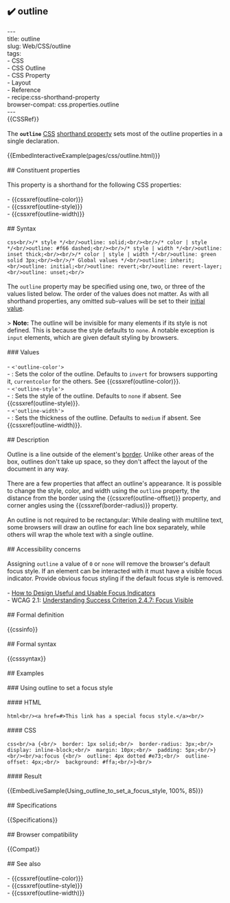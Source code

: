 ## ✔️ outline 
 ---<br/>title: outline<br/>slug: Web/CSS/outline<br/>tags:<br/>  - CSS<br/>  - CSS Outline<br/>  - CSS Property<br/>  - Layout<br/>  - Reference<br/>  - recipe:css-shorthand-property<br/>browser-compat: css.properties.outline<br/>---<br/>{{CSSRef}}<br/><br/>The **`outline`** [CSS](/en-US/docs/Web/CSS) [shorthand property](/en-US/docs/Web/CSS/Shorthand_properties) sets most of the outline properties in a single declaration.<br/><br/>{{EmbedInteractiveExample(pages/css/outline.html)}}<br/><br/>## Constituent properties<br/><br/>This property is a shorthand for the following CSS properties:<br/><br/>- {{cssxref(outline-color)}}<br/>- {{cssxref(outline-style)}}<br/>- {{cssxref(outline-width)}}<br/><br/>## Syntax<br/><br/>```css<br/>/* style */<br/>outline: solid;<br/><br/>/* color | style */<br/>outline: #f66 dashed;<br/><br/>/* style | width */<br/>outline: inset thick;<br/><br/>/* color | style | width */<br/>outline: green solid 3px;<br/><br/>/* Global values */<br/>outline: inherit;<br/>outline: initial;<br/>outline: revert;<br/>outline: revert-layer;<br/>outline: unset;<br/>```<br/><br/>The `outline` property may be specified using one, two, or three of the values listed below. The order of the values does not matter. As with all shorthand properties, any omitted sub-values will be set to their [initial value](/en-US/docs/Web/CSS/initial_value).<br/><br/>> **Note:** The outline will be invisible for many elements if its style is not defined. This is because the style defaults to `none`. A notable exception is `input` elements, which are given default styling by browsers.<br/><br/>### Values<br/><br/>- `<'outline-color'>`<br/>  - : Sets the color of the outline. Defaults to `invert` for browsers supporting it, `currentcolor` for the others. See {{cssxref(outline-color)}}.<br/>- `<'outline-style'>`<br/>  - : Sets the style of the outline. Defaults to `none` if absent. See {{cssxref(outline-style)}}.<br/>- `<'outline-width'>`<br/>  - : Sets the thickness of the outline. Defaults to `medium` if absent. See {{cssxref(outline-width)}}.<br/><br/>## Description<br/><br/>Outline is a line outside of the element's [border](/en-US/docs/Web/CSS/border). Unlike other areas of the box, outlines don't take up space, so they don't affect the layout of the document in any way.<br/><br/>There are a few properties that affect an outline's appearance. It is possible to change the style, color, and width using the `outline` property, the distance from the border using the {{cssxref(outline-offset)}} property, and corner angles using the  {{cssxref(border-radius)}} property.<br/><br/>An outline is not required to be rectangular: While dealing with multiline text, some browsers will draw an outline for each line box separately, while others will wrap the whole text with a single outline.<br/><br/>## Accessibility concerns<br/><br/>Assigning `outline` a value of `0` or `none` will remove the browser's default focus style. If an element can be interacted with it must have a visible focus indicator. Provide obvious focus styling if the default focus style is removed.<br/><br/>- [How to Design Useful and Usable Focus Indicators](https://www.deque.com/blog/give-site-focus-tips-designing-usable-focus-indicators/)<br/>- WCAG 2.1: [Understanding Success Criterion 2.4.7: Focus Visible](https://www.w3.org/WAI/WCAG21/Understanding/focus-visible.html)<br/><br/>## Formal definition<br/><br/>{{cssinfo}}<br/><br/>## Formal syntax<br/><br/>{{csssyntax}}<br/><br/>## Examples<br/><br/>### Using outline to set a focus style<br/><br/>#### HTML<br/><br/>```html<br/><a href=#>This link has a special focus style.</a><br/>```<br/><br/>#### CSS<br/><br/>```css<br/>a {<br/>  border: 1px solid;<br/>  border-radius: 3px;<br/>  display: inline-block;<br/>  margin: 10px;<br/>  padding: 5px;<br/>}<br/><br/>a:focus {<br/>  outline: 4px dotted #e73;<br/>  outline-offset: 4px;<br/>  background: #ffa;<br/>}<br/>```<br/><br/>#### Result<br/><br/>{{EmbedLiveSample(Using_outline_to_set_a_focus_style, 100%, 85)}}<br/><br/>## Specifications<br/><br/>{{Specifications}}<br/><br/>## Browser compatibility<br/><br/>{{Compat}}<br/><br/>## See also<br/><br/>- {{cssxref(outline-color)}}<br/>- {{cssxref(outline-style)}}<br/>- {{cssxref(outline-width)}}<br/>